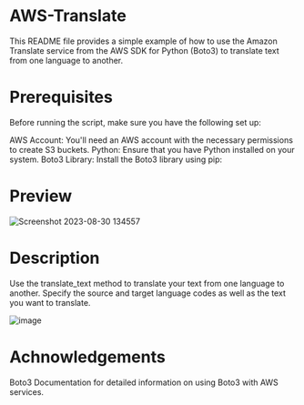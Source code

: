 # AWS-Translate
This README file provides a simple example of how to use the Amazon Translate service from the AWS SDK for Python (Boto3) to translate text from one language to another.

# Prerequisites
Before running the script, make sure you have the following set up:

AWS Account: You'll need an AWS account with the necessary permissions to create S3 buckets.
Python: Ensure that you have Python installed on your system.
Boto3 Library: Install the Boto3 library using pip:

# Preview
![Screenshot 2023-08-30 134557](https://github.com/neelay-16/AWS-Translate/assets/135517502/faa8c26f-0330-4bcb-b8e6-4444a621b7cc)

# Description

Use the translate_text method to translate your text from one language to another. Specify the source and target language codes as well as the text you want to translate.

![image](https://github.com/neelay-16/AWS-Translate/assets/135517502/6ad8ef60-aa82-45f3-a504-b40323f037aa)


# Achnowledgements

Boto3 Documentation for detailed information on using Boto3 with AWS services.


